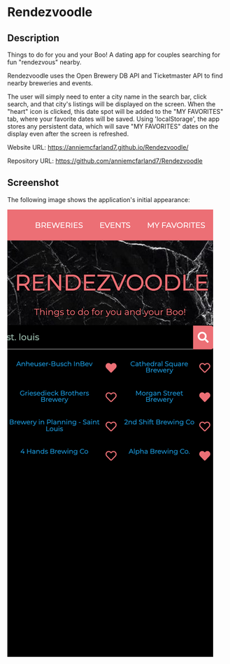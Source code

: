 # Rendezvoodle

## Description 

Things to do for you and your Boo! A dating app for couples searching for fun "rendezvous" nearby.

Rendezvoodle uses the Open Brewery DB API and Ticketmaster API to find nearby breweries and events.

The user will simply need to enter a city name in the search bar, click search, and that city's listings will be displayed on the screen. When the "heart" icon is clicked, this date spot will be added to the "MY FAVORITES" tab, where your favorite dates will be saved. Using 'localStorage', the app stores any persistent data, which will save "MY FAVORITES" dates on the display even after the screen is refreshed.

Website URL: https://anniemcfarland7.github.io/Rendezvoodle/

Repository URL: https://github.com/anniemcfarland7/Rendezvoodle

## Screenshot 

The following image shows the application's initial appearance:

![Web Screenshot](./assets/screenshot.png)
